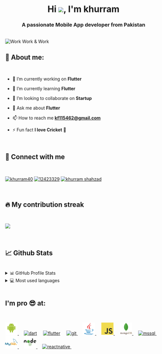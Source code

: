<h1 align="center">Hi <img src="https://github.com/TheDudeThatCode/TheDudeThatCode/blob/master/Assets/Hi.gif" width="29px">, I'm khurram</h1>
<h3 align="center">A passionate Mobile App developer from Pakistan</h3>
<br />
<img align="center" alt="Work Work & Work" src="https://media.giphy.com/media/vLpclx5lofmqnEswm0/giphy.gif" width="1200" height="300" />
<br />
 
## 📖 About me:
<br />

- 🔭 I’m currently working on **Flutter**

- 🌱 I’m currently learning **Flutter**

- 👯 I’m looking to collaborate on **Startup**

- 💬 Ask me about **Flutter**

- 📫 How to reach me **kf115462@gmail.com**

- ⚡ Fun fact **I love Cricket** 🏏
<br />

## 🎉 Connect with me

<br />
<p align="left">
<a href="https://linkedin.com/in/khurram40" target="blank"><img align="center" src="https://cdn.jsdelivr.net/npm/simple-icons@3.0.1/icons/linkedin.svg" alt="khurram40" height="30" width="40" /></a>
<a href="https://stackoverflow.com/users/12423329" target="blank"><img align="center" src="https://cdn.jsdelivr.net/npm/simple-icons@3.0.1/icons/stackoverflow.svg" alt="12423329" height="30" width="40" /></a>
<a href="https://fb.com/khurramshahzad.shahzad.9809" target="blank"><img align="center" src="https://cdn.jsdelivr.net/npm/simple-icons@3.0.1/icons/facebook.svg" alt="khurram shahzad" height="30" width="40" /></a>
</p>
<br />

## 🔥 My contribution streak

<br />
<p>
  <a href="https://github.com/khurram40/github-readme-streak-stats">
    <img src="https://github-readme-streak-stats.herokuapp.com/?user=khurram40#version3"/>
  </a>
</p>
<br />

## 📈 Github Stats

<br />
<details>
  <summary>📊 GitHub Profile Stats</summary>
  <br/>
  <a href="https://github.com/khurram40/github-readme-stats"><img alt="Khurram's Github Stats" src="https://github-readme-stats.vercel.app/api?username=khurram40&show_icons=true&count_private=true&hide=" /></a>
</details>

<details> 
  <summary>💻 Most used languages</summary>
  <br/>
  <a href="https://github.com/khurram40/github-readme-stats"><img alt="Khurram's Top Languages" src="https://github-readme-stats.vercel.app/api/top-langs/?username=khurram40&langs_count=10&layout=compact#" /></a>
  <br/>
</details>
<br />

## I'm pro 😎 at:

<br />
<p align="left"> 
 <a href="https://developer.android.com" target="_blank"> <img src="https://raw.githubusercontent.com/devicons/devicon/master/icons/android/android-original-wordmark.svg"    alt="android" width="40" height="40"/>  </a> &nbsp &nbsp
 <a href="https://dart.dev" target="_blank"> <img src="https://www.vectorlogo.zone/logos/dartlang/dartlang-icon.svg" alt="dart" width="40" height="40"/></a> &nbsp &nbsp
 <a href="https://flutter.dev" target="_blank"> <img src="https://www.vectorlogo.zone/logos/flutterio/flutterio-icon.svg" alt="flutter" width="40" height="40"/></a> &nbsp &nbsp
 <a href="https://git-scm.com/" target="_blank"> <img src="https://www.vectorlogo.zone/logos/git-scm/git-scm-icon.svg" alt="git" width="40" height="40"/> </a> &nbsp &nbsp
 <a href="https://www.java.com" target="_blank"> <img src="https://raw.githubusercontent.com/devicons/devicon/master/icons/java/java-original.svg" alt="java" width="40"  height="40"/> 
 </a> &nbsp &nbsp
<a href="https://developer.mozilla.org/en-US/docs/Web/JavaScript" target="_blank"> <img src="https://raw.githubusercontent.com/devicons/devicon/master/icons/javascript/javascript-original.svg" alt="javascript" width="40" height="40"/> </a> &nbsp &nbsp
<a href="https://www.mongodb.com/" target="_blank"> <img src="https://raw.githubusercontent.com/devicons/devicon/master/icons/mongodb/mongodb-original-wordmark.svg" alt="mongodb" width="40" height="40"/> </a> &nbsp &nbsp
 <a href="https://www.microsoft.com/en-us/sql-server" target="_blank"> <img src="https://cdn.worldvectorlogo.com/logos/microsoft-sql-server.svg" alt="mssql" width="40" height="40"/> </a> &nbsp &nbsp
 <a href="https://www.mysql.com/" target="_blank"> <img src="https://raw.githubusercontent.com/devicons/devicon/master/icons/mysql/mysql-original-wordmark.svg" alt="mysql" width="40" height="40"/> </a> &nbsp &nbsp
 <a href="https://nodejs.org" target="_blank"> <img src="https://raw.githubusercontent.com/devicons/devicon/master/icons/nodejs/nodejs-original-wordmark.svg" alt="nodejs" width="40" height="40"/> </a> &nbsp &nbsp
 <a href="https://reactnative.dev/" target="_blank"> <img src="https://reactnative.dev/img/header_logo.svg" alt="reactnative" width="40" height="40"/> </a> &nbsp &nbsp </p>
